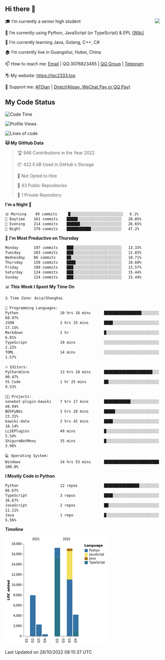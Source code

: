 ## Hi there 👋

<div width="50%">
<img align="right" src="https://github-readme-stats.vercel.app/api?username=lgc2333&show_icons=true" />
</div>

🎓 I’m currently a senior high student

📝 I’m currently using Python, JavaScript (or TypeScript) & EPL [(Wiki)](https://en.wikipedia.org/wiki/Easy_Programming_Language)

📒 I'm currently learning Java, Golang, C++, C#

🏠 I’m currently live in Guangshui, Hubei, China

📫 How to reach me: [Email](mailto:lgc2333@126.com) | QQ:3076823485 | [QQ Group](https://jq.qq.com/?_wv=1027&k=ktwOHdU2) | [Telegram](https://t.me/@lgc2333)

🌎 My website: <https://lgc2333.top>

🤝 Support me: [AFDian](https://afdian.net/@lgc2333) | [Direct(Alipay, WeChat Pay or QQ Pay)](https://s2.loli.net/2022/02/03/MLqe53BjWOAhpcF.png)

## My Code Status

<!--START_SECTION:waka-->
![Code Time](http://img.shields.io/badge/Code%20Time-826%20hrs%2055%20mins-blue)

![Profile Views](http://img.shields.io/badge/Profile%20Views-8-blue)

![Lines of code](https://img.shields.io/badge/From%20Hello%20World%20I%27ve%20Written-49%20Thousand%20lines%20of%20code-blue)

**🐱 My GitHub Data** 

> 🏆 946 Contributions in the Year 2022
 > 
> 📦 422.5 kB Used in GitHub's Storage 
 > 
> 🚫 Not Opted to Hire
 > 
> 📜 43 Public Repositories 
 > 
> 🔑 1 Private Repository 
 > 
**I'm a Night 🦉** 

```text
🌞 Morning    49 commits     █░░░░░░░░░░░░░░░░░░░░░░░░   6.1% 
🌆 Daytime    161 commits    █████░░░░░░░░░░░░░░░░░░░░   20.05% 
🌃 Evening    214 commits    ██████░░░░░░░░░░░░░░░░░░░   26.65% 
🌙 Night      379 commits    ███████████░░░░░░░░░░░░░░   47.2%

```
📅 **I'm Most Productive on Thursday** 

```text
Monday       107 commits    ███░░░░░░░░░░░░░░░░░░░░░░   13.33% 
Tuesday      103 commits    ███░░░░░░░░░░░░░░░░░░░░░░   12.83% 
Wednesday    86 commits     ██░░░░░░░░░░░░░░░░░░░░░░░   10.71% 
Thursday     150 commits    ████░░░░░░░░░░░░░░░░░░░░░   18.68% 
Friday       109 commits    ███░░░░░░░░░░░░░░░░░░░░░░   13.57% 
Saturday     124 commits    ███░░░░░░░░░░░░░░░░░░░░░░   15.44% 
Sunday       124 commits    ███░░░░░░░░░░░░░░░░░░░░░░   15.44%

```


📊 **This Week I Spent My Time On** 

```text
⌚︎ Time Zone: Asia/Shanghai

💬 Programming Languages: 
Python                   10 hrs 16 mins      █████████████████░░░░░░░░   68.97% 
JSON                     2 hrs 33 mins       ████░░░░░░░░░░░░░░░░░░░░░   17.15% 
Markdown                 1 hr                █░░░░░░░░░░░░░░░░░░░░░░░░   6.81% 
TypeScript               19 mins             ░░░░░░░░░░░░░░░░░░░░░░░░░   2.22% 
TOML                     14 mins             ░░░░░░░░░░░░░░░░░░░░░░░░░   1.57%

🔥 Editors: 
PyCharmCore              13 hrs 28 mins      ██████████████████████░░░   90.47% 
VS Code                  1 hr 25 mins        ██░░░░░░░░░░░░░░░░░░░░░░░   9.53%

🐱‍💻 Projects: 
nonebot-plugin-bawiki    7 hrs 17 mins       ████████████░░░░░░░░░░░░░   48.94% 
BDSPyNbs                 3 hrs 28 mins       █████░░░░░░░░░░░░░░░░░░░░   23.31% 
bawiki-data              2 hrs 42 mins       ████░░░░░░░░░░░░░░░░░░░░░   18.14% 
LLSEPlugins              49 mins             █░░░░░░░░░░░░░░░░░░░░░░░░   5.54% 
ShigureBotMenu           35 mins             █░░░░░░░░░░░░░░░░░░░░░░░░   3.98%

💻 Operating System: 
Windows                  14 hrs 53 mins      █████████████████████████   100.0%

```

**I Mostly Code in Python** 

```text
Python                   12 repos            ████████████████░░░░░░░░░   66.67% 
TypeScript               3 repos             ████░░░░░░░░░░░░░░░░░░░░░   16.67% 
JavaScript               2 repos             ██░░░░░░░░░░░░░░░░░░░░░░░   11.11% 
Java                     1 repo              █░░░░░░░░░░░░░░░░░░░░░░░░   5.56%

```


**Timeline**

![Chart not found](https://raw.githubusercontent.com/lgc2333/lgc2333/main/charts/bar_graph.png) 


 Last Updated on 28/10/2022 08:15:37 UTC
<!--END_SECTION:waka-->

